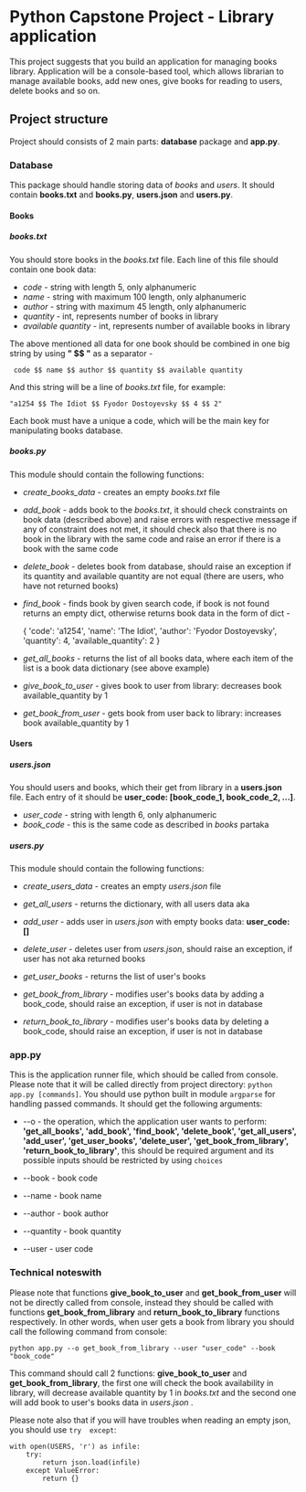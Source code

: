 # Python Capstone Project - Library application

This project suggests that you build an application for managing books library. Application will 
be a console-based tool, which allows librarian to manage available books, add new ones, give books
for reading to users, delete books and so on. 


## Project structure

Project should consists of 2 main parts: **database** package and **app.py**. 


### Database

This package should handle storing data of *books* and *users*. It should contain **books.txt** and
**books.py**, **users.json** and **users.py**.


#### Books


##### books.txt

You should store books in the *books.txt* file. Each line of this file should contain one book 
data:

* *code* - string with length 5, only alphanumeric
* *name* - string with maximum 100 length, only alphanumeric
* *author* - string with maximum 45 length, only alphanumeric
* *quantity* - int, represents number of books in library
* *available quantity* - int, represents number of available books in library

The above mentioned all data for one book should be combined in one big string by using **" $$ "**
as a separator - 

` code $$ name $$ author $$ quantity $$ available quantity`

And this string will be a line of *books.txt* file, for example:

`"a1254 $$ The Idiot $$ Fyodor Dostoyevsky $$ 4 $$ 2"`

Each book must have a unique a code, which will be the main key for manipulating books database.


##### **books.py** 

This module should contain the following functions:

* *create_books_data* - creates an empty *books.txt* file

* *add_book* - adds book to the *books.txt*, it should check constraints on book data (described 
               above) and raise errors with respective message if any of constraint does not met,
               it should check also that there is no book in the library with the same code and 
               raise an error if there is a book with the same code
               
* *delete_book* - deletes book from database, should raise an exception if its quantity and 
                  available quantity are not equal (there are users, who have not returned books)
               
* *find_book* - finds book by given search code, if book is not found returns an empty dict, 
                otherwise returns book data in the form of dict -                
    
    
    {
        'code': 'a1254',
        'name': 'The Idiot',
        'author': 'Fyodor Dostoyevsky',
        'quantity': 4,
        'available_quantity': 2
    } 
                    
* *get_all_books* - returns the list of all books data, where each item of the list is a book data 
                    dictionary (see above example)
                    
* *give_book_to_user* - gives book to user from library: decreases book available_quantity by 1

* *get_book_from_user* - gets book from user back to library: increases book available_quantity by 1


#### Users


##### users.json

You should users and books, which their get from library in a **users.json** file. Each entry of
it should be **user_code: [book_code_1, book_code_2, ...]**.

* *user_code* - string with length 6, only alphanumeric
* *book_code* - this is the same code as described in *books* partaka

##### **users.py** 

This module should contain the following functions:

* *create_users_data* - creates an empty *users.json* file

* *get_all_users* - returns the dictionary, with all users data
aka
* *add_user* - adds user in *users.json* with empty books data: **user_code: []**

* *delete_user* - deletes user from *users.json*, should raise an exception, if user has not aka
                  returned books

* *get_user_books* - returns the list of user's books

* *get_book_from_library* - modifies user's books data by adding a book_code, should raise an 
                            exception, if user is not in database 

* *return_book_to_library* - modifies user's books data by deleting a book_code, should raise an 
                             exception, if user is not in database


### app.py

This is the application runner file, which should be called from console. Please note that it 
will be called directly from project directory: `python app.py [commands]`. You should use python
built in module `argparse` for handling passed commands. It should get the following arguments:

* --o - the operation, which the application user wants to perform: **'get_all_books', 'add_book',
        'find_book', 'delete_book', 'get_all_users', 'add_user', 'get_user_books', 'delete_user',
        'get_book_from_library', 'return_book_to_library'**, this should be required argument and 
        its possible inputs should be restricted by using `choices`
        
* --book - book code

* --name - book name

* --author - book author

* --quantity - book quantity

* --user - user code


### Technical noteswith

Please note that functions **give_book_to_user** and **get_book_from_user** will not be directly
called from console, instead they should be called with functions **get_book_from_library** and
**return_book_to_library** functions respectively. In other words, when user gets a book from
library you should call the following command from console:
 
```python app.py --o get_book_from_library --user "user_code" --book "book_code"``` 

This command should call 2 functions: **give_book_to_user** and **get_book_from_library**, the 
first one will check the book availability in library, will decrease available quantity by 1 in 
*books.txt* and the second one will add book to user's books data in *users.json* .


Please note also that if you will have troubles when reading an empty json, you should use `try 
except`:

```
with open(USERS, 'r') as infile:
    try:
        return json.load(infile)
    except ValueError:
        return {}
```